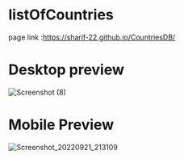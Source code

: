 # listOfCountries
page link :https://sharif-22.github.io/CountriesDB/

# Desktop preview
![Screenshot (8)](https://user-images.githubusercontent.com/93029638/191556135-c9c68f76-0ebb-4876-8835-07b6f2b0455b.png)

# Mobile Preview
![Screenshot_20220921_213109](https://user-images.githubusercontent.com/93029638/191560147-eeb9c7e2-d7f2-437e-a374-ec1a4e3e13ea.jpg)
